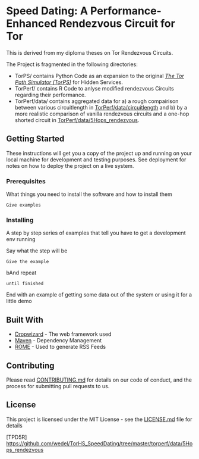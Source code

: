 # Speed Dating: A Performance-Enhanced Rendezvous Circuit for Tor
This is derived from my diploma theses on Tor Rendezvous Circuits. 

The Project is fragmented in the following directories:
 - TorPS/ contains Python Code as an expansion to the original *[The Tor Path Simulator (TorPS)](https://torps.github.io/)* for Hidden Services.
 - TorPerf/ contains R Code to anlyse modified rendezvous Circuits regarding their performance.
 - TorPerf/data/ contains aggregated data for a) a rough compairison between various circuitlength in [TorPerf/data/circuitlength](https://github.com/wedel/TorHS_SpeedDating/tree/master/torperf/data/circuitlength) and b) by a more realistic comparison of vanilla rendezvous circuits and a one-hop shorted circuit in [TorPerf/data/5Hops_rendezvous](https://github.com/wedel/TorHS_SpeedDating/tree/master/torperf/data/5Hops_rendezvous).
 

## Getting Started

These instructions will get you a copy of the project up and running on your local machine for development and testing purposes. See deployment for notes on how to deploy the project on a live system.

### Prerequisites

What things you need to install the software and how to install them

```
Give examples
```

### Installing

A step by step series of examples that tell you have to get a development env running

Say what the step will be

```
Give the example
```

bAnd repeat

```
until finished
```

End with an example of getting some data out of the system or using it for a little demo


## Built With

* [Dropwizard](http://www.dropwizard.io/1.0.2/docs/) - The web framework used
* [Maven](https://maven.apache.org/) - Dependency Management
* [ROME](https://rometools.github.io/rome/) - Used to generate RSS Feeds

## Contributing

Please read [CONTRIBUTING.md](https://gist.github.com/PurpleBooth/b24679402957c63ec426) for details on our code of conduct, and the process for submitting pull requests to us.

## License

This project is licensed under the MIT License - see the [LICENSE.md](LICENSE.md) file for details






 [TPD5R] <https://github.com/wedel/TorHS_SpeedDating/tree/master/torperf/data/5Hops_rendezvous>
